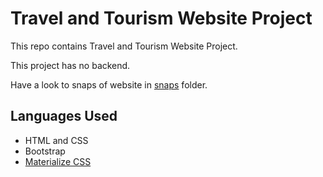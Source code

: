 # Travel and Tourism Website Project
This repo contains Travel and Tourism Website Project.<br/>

This project has no backend. <br/>

Have a look to snaps of website in [snaps](https://github.com/prasang0607/travel-and-tourism-website-HTML-and-CSS-project/tree/master/Snaps) folder.

## Languages Used <br/>

* HTML and CSS
* Bootstrap
* [Materialize CSS](https://materializecss.com/)
